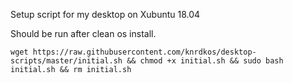 Setup script for my desktop on Xubuntu 18.04 

Should be run after clean os install.

```
wget https://raw.githubusercontent.com/knrdkos/desktop-scripts/master/initial.sh && chmod +x initial.sh && sudo bash initial.sh && rm initial.sh
```
